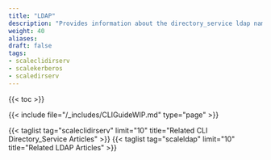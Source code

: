 ```yaml
---
title: "LDAP"
description: "Provides information about the directory_service ldap namespace in the TrueNAS CLI. Includes command syntax and common commands."
weight: 40
aliases:
draft: false
tags:
- scaleclidirserv
- scalekerberos
- scaledirserv
---
```


{{< toc >}}


{{< include file="/_includes/CLIGuideWIP.md" type="page" >}}


{{< taglist tag="scaleclidirserv" limit="10" title="Related CLI Directory_Service Articles" >}}
{{< taglist tag="scaleldap" limit="10" title="Related LDAP Articles" >}}